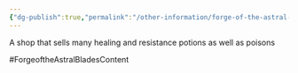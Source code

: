 ```yaml
---
{"dg-publish":true,"permalink":"/other-information/forge-of-the-astral-blades/locations/gateway-baazar/flint-s-flasks/"}
---
```


A shop that sells many healing and resistance potions as well as poisons 

#ForgeoftheAstralBladesContent  